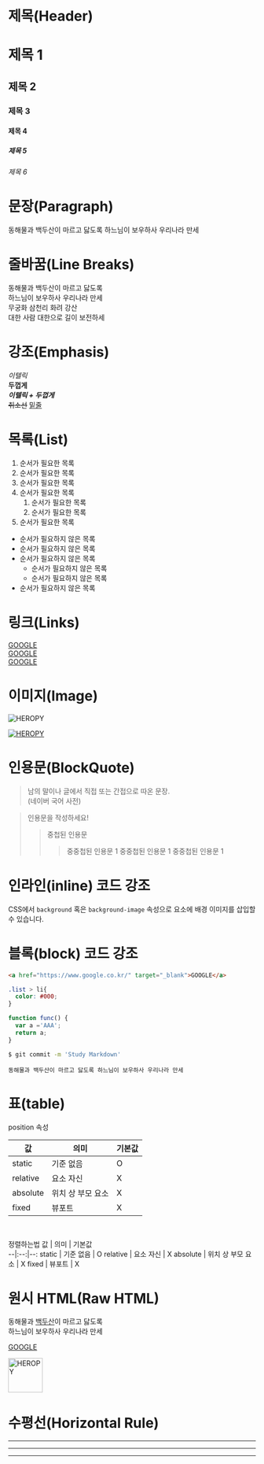 # 제목(Header)

# 제목 1
## 제목 2
### 제목 3
#### 제목 4
##### 제목 5
###### 제목 6

# 문장(Paragraph)
동해물과 백두산이 마르고 닳도록
하느님이 보우하사 우리나라 만세

# 줄바꿈(Line Breaks)
동해물과 백두산이 마르고 닳도록  
하느님이 보우하사 우리나라 만세  
무궁화 삼천리 화려 강산<br> 
대한 사람 대한으로 길이 보전하세  

# 강조(Emphasis)
_이텔릭_  
**두껍게**  
**_이텔릭 + 두껍게_**  
~~취소선~~
<u>밑줄</u>

# 목록(List)
1. 순서가 필요한 목록
1. 순서가 필요한 목록
1. 순서가 필요한 목록
1. 순서가 필요한 목록
    1. 순서가 필요한 목록
    1. 순서가 필요한 목록
1. 순서가 필요한 목록

- 순서가 필요하지 않은 목록
- 순서가 필요하지 않은 목록
- 순서가 필요하지 않은 목록
    - 순서가 필요하지 않은 목록
    - 순서가 필요하지 않은 목록
- 순서가 필요하지 않은 목록

# 링크(Links)
[GOOGLE](https://google.com)    
[GOOGLE](https://google.com "구글로 이동!")   
<a href="https://google.com" title="구글로 이동"
target="_blank">GOOGLE</a>    

# 이미지(Image)
![HEROPY](https://heropy.blog/css/images/logo.png)

[![HEROPY](https://heropy.blog/css/images/logo.png)](https://heropy.blog)

# 인용문(BlockQuote)
> 남의 말이나 글에서 직접 또는 간접으로 따온 문장.    
> (네이버 국어 사전)

> 인용문을 작성하세요!
>> 중첩된 인용문
>>> 중중첩된 인용문 1
>>> 중중첩된 인용문 1
>>> 중중첩된 인용문 1

# 인라인(inline) 코드 강조
CSS에서 `background` 혹은 `background-image` 속성으로 요소에 배경 이미지를 삽입할 수 있습니다.

# 블록(block) 코드 강조

```html
<a href="https://www.google.co.kr/" target="_blank">GOOGLE</a>
```

```css
.list > li{
  color: #000;
}
```

```javascript
function func() {
  var a ='AAA';
  return a;
}
```

```bash
$ git commit -m 'Study Markdown'
```

```plaintext
동해물과 백두산이 마르고 닳도록 하느님이 보우하사 우리나라 만세
```

# 표(table)
position 속성

값 | 의미 | 기본값  
--|--|--
static | 기준 없음 | O
relative | 요소 자신 | X
absolute | 위치 상 부모 요소 | X
fixed | 뷰포트 | X
<br>

정렬하는법
값 | 의미 | 기본값  
--|:--:|--:
static | 기준 없음 | O
relative | 요소 자신 | X
absolute | 위치 상 부모 요소 | X
fixed | 뷰포트 | X

# 원시 HTML(Raw HTML)

동해물과 <span style="text-decoration: underline;">백두산</span>이 마르고 닳도록<br/> 하느님이 보우하사 우리나라 만세

<a href="https://www.google.co.kr/" title="구글로이동" target="_blank">GOOGLE</a>


<img width="70" src="https://heropy.blog/css/images/logo.png" alt="HEROPY" />

# 수평선(Horizontal Rule)

---
***
___
